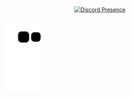 ㅤㅤㅤㅤㅤㅤㅤㅤㅤㅤㅤㅤㅤㅤ[![Discord Presence](https://lanyard.cnrad.dev/api/1088862120990490684)](https://discord.com/users/1088862120990490684idleMessage=:stillasleep?)



<img align="center" src="https://github.com/rafaballerini/rafaballerini/blob/output/github-contribution-grid-snake.svg" alt="Snook hehe"/>
